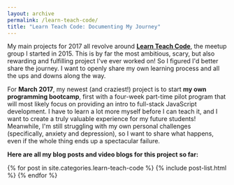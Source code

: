 ```yaml
---
layout: archive
permalink: /learn-teach-code/
title: "Learn Teach Code: Documenting My Journey"
---
```


My main projects for 2017 all revolve around **<a href="http://learnteachcode.org/">Learn Teach Code</a>**, the meetup group I started in 2015. This is by far the most ambitious, scary, but also rewarding and fulfilling project I've ever worked on! So I figured I'd better share the journey. I want to openly share my own learning process and all the ups and downs along the way.

For **March 2017**, my newest (and craziest!) project is to start **my own programming bootcamp**, first with a four-week part-time pilot program that will most likely focus on providing an intro to full-stack JavaScript development. I have to learn a lot more myself before I can teach it, and I want to create a truly valuable experience for my future students! Meanwhile, I'm still struggling with my own personal challenges (specifically, anxiety and depression), so I want to share what happens, even if the whole thing ends up a spectacular failure.

**Here are all my blog posts and video blogs for this project so far:**

<div class="tiles">
{% for post in site.categories.learn-teach-code %}
	{% include post-list.html %}
{% endfor %}
</div><!-- /.tiles -->